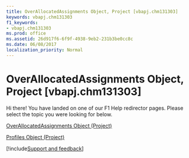```yaml
---
title: OverAllocatedAssignments Object, Project [vbapj.chm131303]
keywords: vbapj.chm131303
f1_keywords:
- vbapj.chm131303
ms.prod: office
ms.assetid: 26d917f6-6f9f-4938-9eb2-231b3be0cc8c
ms.date: 06/08/2017
localization_priority: Normal
---
```



# OverAllocatedAssignments Object, Project [vbapj.chm131303]

Hi there! You have landed on one of our F1 Help redirector pages. Please select the topic you were looking for below.

[OverAllocatedAssignments Object (Project)](https://msdn.microsoft.com/library/b2856ebf-cff2-04a6-53c9-123de09f2a3b%28Office.15%29.aspx)

[Profiles Object (Project)](https://msdn.microsoft.com/library/0e25c828-6482-4d68-f482-ae72c919f338%28Office.15%29.aspx)

[!include[Support and feedback](~/includes/feedback-boilerplate.md)]